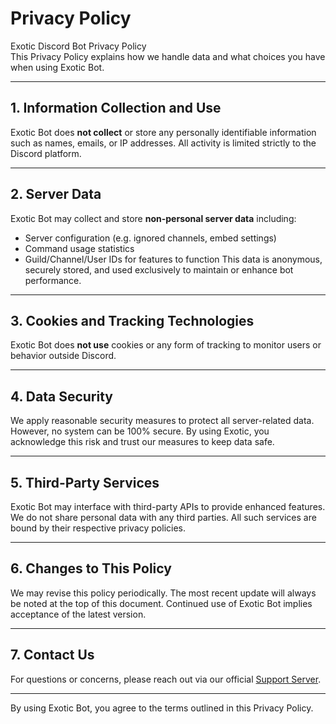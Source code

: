 # Privacy Policy  

Exotic Discord Bot Privacy Policy  
This Privacy Policy explains how we handle data and what choices you have when using Exotic Bot.

---

## 1. Information Collection and Use

Exotic Bot does **not collect** or store any personally identifiable information such as names, emails, or IP addresses. All activity is limited strictly to the Discord platform.

---

## 2. Server Data

Exotic Bot may collect and store **non-personal server data** including:
- Server configuration (e.g. ignored channels, embed settings)
- Command usage statistics
- Guild/Channel/User IDs for features to function
This data is anonymous, securely stored, and used exclusively to maintain or enhance bot performance.

---

## 3. Cookies and Tracking Technologies

Exotic Bot does **not use** cookies or any form of tracking to monitor users or behavior outside Discord.

---

## 4. Data Security

We apply reasonable security measures to protect all server-related data. However, no system can be 100% secure. By using Exotic, you acknowledge this risk and trust our measures to keep data safe.

---

## 5. Third-Party Services

Exotic Bot may interface with third-party APIs to provide enhanced features. We do not share personal data with any third parties. All such services are bound by their respective privacy policies.

---

## 6. Changes to This Policy

We may revise this policy periodically. The most recent update will always be noted at the top of this document. Continued use of Exotic Bot implies acceptance of the latest version.

---

## 7. Contact Us

For questions or concerns, please reach out via our official [Support Server](https://discord.gg/hyaHk3ZUbY).

---

By using Exotic Bot, you agree to the terms outlined in this Privacy Policy.
